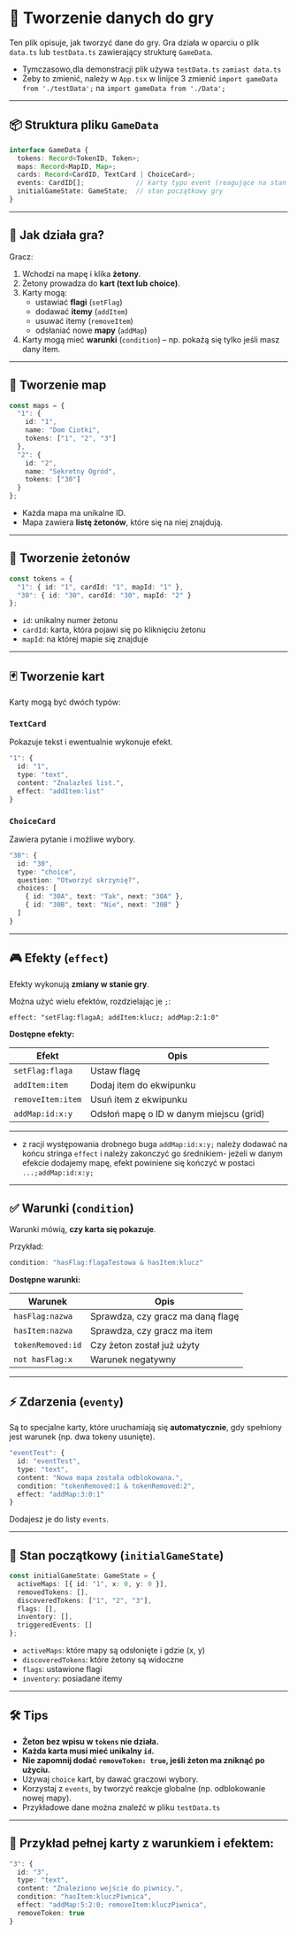 # 🎩 Tworzenie danych do gry 

Ten plik opisuje, jak tworzyć dane do gry. Gra działa w oparciu o plik `data.ts` lub `testData.ts` zawierający strukturę `GameData`.

- Tymczasowo,dla demonstracji plik używa  `testData.ts` `zamiast data.ts`
- Żeby to zmienić, należy  w `App.tsx` w linijce 3 zmienić `import gameData from './testData';` na  `import gameData from './Data';`


---

## 📦 Struktura pliku `GameData`

```ts
interface GameData {
  tokens: Record<TokenID, Token>;
  maps: Record<MapID, Map>;
  cards: Record<CardID, TextCard | ChoiceCard>;
  events: CardID[];             // karty typu event (reagujące na stan gry)
  initialGameState: GameState;  // stan początkowy gry
}
```

---

## 🧹 Jak działa gra?

Gracz:
1. Wchodzi na mapę i klika **żetony**.
2. Żetony prowadza do **kart (text lub choice)**.
3. Karty mogą:
   - ustawiać **flagi** (`setFlag`)
   - dodawać **itemy** (`addItem`)
   - usuwać itemy (`removeItem`)
   - odsłaniać nowe **mapy** (`addMap`)
4. Karty mogą mieć **warunki** (`condition`) – np. pokażą się tylko jeśli masz dany item.

---

## 🗼 Tworzenie map

```ts
const maps = {
  "1": {
    id: "1",
    name: "Dom Ciotki",
    tokens: ["1", "2", "3"]
  },
  "2": {
    id: "2",
    name: "Sekretny Ogród",
    tokens: ["30"]
  }
};
```

- Każda mapa ma unikalne ID.
- Mapa zawiera **listę żetonów**, które się na niej znajdują.

---

## 🎯 Tworzenie żetonów

```ts
const tokens = {
  "1": { id: "1", cardId: "1", mapId: "1" },
  "30": { id: "30", cardId: "30", mapId: "2" }
};
```

- `id`: unikalny numer żetonu
- `cardId`: karta, która pojawi się po kliknięciu żetonu
- `mapId`: na której mapie się znajduje

---

## 🃏 Tworzenie kart

Karty mogą być dwóch typów:

### `TextCard`
Pokazuje tekst i ewentualnie wykonuje efekt.

```ts
"1": {
  id: "1",
  type: "text",
  content: "Znalazłeś list.",
  effect: "addItem:list"
}
```

### `ChoiceCard`
Zawiera pytanie i możliwe wybory.

```ts
"30": {
  id: "30",
  type: "choice",
  question: "Otworzyć skrzynię?",
  choices: [
    { id: "30A", text: "Tak", next: "30A" },
    { id: "30B", text: "Nie", next: "30B" }
  ]
}
```

---

## 🎮 Efekty (`effect`)

Efekty wykonują **zmiany w stanie gry**.

Można użyć wielu efektów, rozdzielając je `;`:

```
effect: "setFlag:flagaA; addItem:klucz; addMap:2:1:0"
```

**Dostępne efekty:**

| Efekt              | Opis                                       |
|--------------------|--------------------------------------------|
| `setFlag:flaga`    | Ustaw flagę                                |
| `addItem:item`     | Dodaj item do ekwipunku                    |
| `removeItem:item`  | Usuń item z ekwipunku                      |
| `addMap:id:x:y`    | Odsłoń mapę o ID w danym miejscu (grid)   |

---

- z racji występowania drobnego buga `addMap:id:x:y;` należy dodawać na końcu stringa `effect` i należy zakonczyć go średnikiem- jeżeli w danym efekcie dodajemy mapę, efekt powiniene się kończyć w postaci `...;addMap:id:x:y;`

---

## ✅ Warunki (`condition`)

Warunki mówią, **czy karta się pokazuje**.

Przykład:

```ts
condition: "hasFlag:flagaTestowa & hasItem:klucz"
```

**Dostępne warunki:**

| Warunek               | Opis                                                |
|------------------------|-----------------------------------------------------|
| `hasFlag:nazwa`        | Sprawdza, czy gracz ma daną flagę                  |
| `hasItem:nazwa`        | Sprawdza, czy gracz ma item                        |
| `tokenRemoved:id`      | Czy żeton został już użyty                         |
| `not hasFlag:x`        | Warunek negatywny                                  |

---

## ⚡ Zdarzenia (`eventy`)

Są to specjalne karty, które uruchamiają się **automatycznie**, gdy spełniony jest warunek (np. dwa tokeny usunięte).

```ts
"eventTest": {
  id: "eventTest",
  type: "text",
  content: "Nowa mapa została odblokowana.",
  condition: "tokenRemoved:1 & tokenRemoved:2",
  effect: "addMap:3:0:1"
}
```

Dodajesz je do listy `events`.

---

## 🚀 Stan początkowy (`initialGameState`)

```ts
const initialGameState: GameState = {
  activeMaps: [{ id: "1", x: 0, y: 0 }],
  removedTokens: [],
  discoveredTokens: ["1", "2", "3"],
  flags: [],
  inventory: [],
  triggeredEvents: []
};
```

- `activeMaps`: które mapy są odsłonięte i gdzie (x, y)
- `discoveredTokens`: które żetony są widoczne
- `flags`: ustawione flagi
- `inventory`: posiadane itemy

---

## 🛠️ Tips 

- **Żeton bez wpisu w `tokens` nie działa.**
- **Każda karta musi mieć unikalny `id`.**
- **Nie zapomnij dodać `removeToken: true`, jeśli żeton ma zniknąć po użyciu.**
- Używaj `choice` kart, by dawać graczowi wybory.
- Korzystaj z `events`, by tworzyć reakcje globalne (np. odblokowanie nowej mapy).
- Przykładowe dane można znaleźć w pliku `testData.ts`

---

## 📄 Przykład pełnej karty z warunkiem i efektem:

```ts
"3": {
  id: "3",
  type: "text",
  content: "Znaleziono wejście do piwnicy.",
  condition: "hasItem:kluczPiwnica",
  effect: "addMap:5:2:0; removeItem:kluczPiwnica",
  removeToken: true
}
```